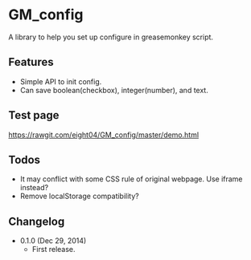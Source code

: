 GM_config
=========
A library to help you set up configure in greasemonkey script.

Features
--------
* Simple API to init config.
* Can save boolean(checkbox), integer(number), and text.

Test page
---------
https://rawgit.com/eight04/GM_config/master/demo.html

Todos
-----
* It may conflict with some CSS rule of original webpage. Use iframe instead?
* Remove localStorage compatibility?

Changelog
---------
* 0.1.0 (Dec 29, 2014)
	- First release.
